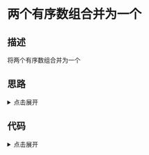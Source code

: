 # 两个有序数组合并为一个

## 描述

将两个有序数组合并为一个

## 思路

<details>
<summary>点击展开</summary>

先concat，再sort，没什么难度

</details>

## 代码

<details>
<summary>点击展开</summary>

```
sort() {
	return Array.prototype.sort.call(this, (a, b) => a - b)
}
	
merge(arr) {
	if (this.maxLength && this.length + arr.length > this.maxLength) {
	console.error("Array max size!")
	} else {
		this.concat(arr)
			.sort()
			.map((n, index) => (this[index] = n))
	}
}
```

</details>